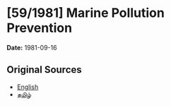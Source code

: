 # [59/1981] Marine Pollution Prevention

**Date:** 1981-09-16

## Original Sources

- [English](https://documents.gov.lk/view/acts/1981/9/59-1981_E.pdf)
- [தமிழ்](https://documents.gov.lk/view/acts/1981/9/59-1981_T.pdf)
